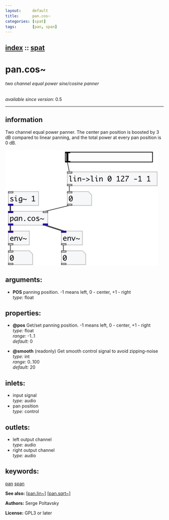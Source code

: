 ```yaml
---
layout:     default
title:      pan.cos~
categories: [spat]
tags:       [pan, span]
---
```

[index](index.html) :: [spat](category_spat.html)
---

# pan.cos~

###### two channel equal power sine/cosine panner

*available since version:* 0.5

---


## information
Two channel equal power panner. The center pan position is boosted by 3 dB compared to linear panning, and the total power at every pan position is 0 dB.


[![example](../examples/img/pan.cos~.jpg)](../examples/pd/pan.cos~.pd)



## arguments:

* **POS**
panning position. -1 means left, 0 - center, +1 - right<br>
_type:_ float<br>





## properties:

* **@pos** 
Get/set panning position. -1 means left, 0 - center, +1 - right<br>
_type:_ float<br>
_range:_ -1..1<br>
_default:_ 0<br>

* **@smooth** (readonly)
Get smooth control signal to avoid zipping-noise<br>
_type:_ int<br>
_range:_ 0..100<br>
_default:_ 20<br>



## inlets:

* input signal<br>
_type:_ audio
* pan position<br>
_type:_ control



## outlets:

* left output channel<br>
_type:_ audio
* right output channel<br>
_type:_ audio



## keywords:

[pan](keywords/pan.html)
[span](keywords/span.html)



**See also:**
[\[pan.lin~\]](pan.lin~.html)
[\[pan.sqrt~\]](pan.sqrt~.html)




**Authors:** Serge Poltavsky




**License:** GPL3 or later





